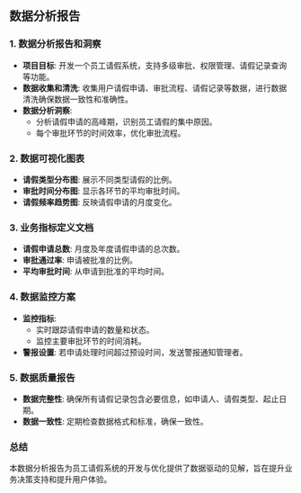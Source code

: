 ## 数据分析报告

### 1. 数据分析报告和洞察
- **项目目标**: 开发一个员工请假系统，支持多级审批、权限管理、请假记录查询等功能。
- **数据收集和清洗**: 收集用户请假申请、审批流程、请假记录等数据，进行数据清洗确保数据一致性和准确性。
- **数据分析洞察**:
  - 分析请假申请的高峰期，识别员工请假的集中原因。
  - 每个审批环节的时间效率，优化审批流程。

### 2. 数据可视化图表
- **请假类型分布图**: 展示不同类型请假的比例。
- **审批时间分布图**: 显示各环节的平均审批时间。
- **请假频率趋势图**: 反映请假申请的月度变化。

### 3. 业务指标定义文档
- **请假申请总数**: 月度及年度请假申请的总次数。
- **审批通过率**: 申请被批准的比例。
- **平均审批时间**: 从申请到批准的平均时间。

### 4. 数据监控方案
- **监控指标**:
  - 实时跟踪请假申请的数量和状态。
  - 监控主要审批环节的时间消耗。
- **警报设置**: 若申请处理时间超过预设时间，发送警报通知管理者。

### 5. 数据质量报告
- **数据完整性**: 确保所有请假记录包含必要信息，如申请人、请假类型、起止日期。
- **数据一致性**: 定期检查数据格式和标准，确保一致性。

### 总结
本数据分析报告为员工请假系统的开发与优化提供了数据驱动的见解，旨在提升业务决策支持和提升用户体验。
